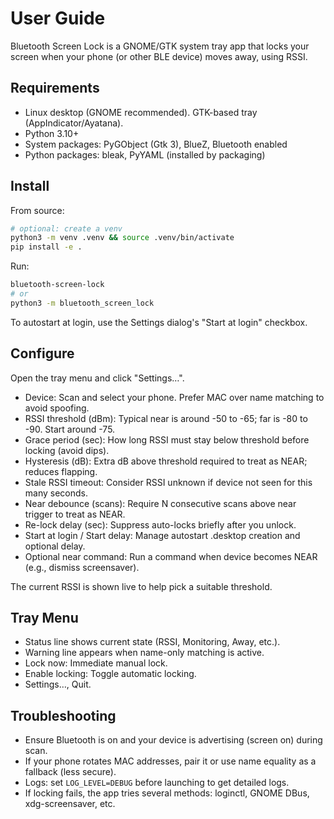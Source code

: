 # User Guide

Bluetooth Screen Lock is a GNOME/GTK system tray app that locks your screen when your phone (or other BLE device) moves away, using RSSI.

## Requirements

- Linux desktop (GNOME recommended). GTK-based tray (AppIndicator/Ayatana).
- Python 3.10+
- System packages: PyGObject (Gtk 3), BlueZ, Bluetooth enabled
- Python packages: bleak, PyYAML (installed by packaging)

## Install

From source:

```bash
# optional: create a venv
python3 -m venv .venv && source .venv/bin/activate
pip install -e .
```

Run:

```bash
bluetooth-screen-lock
# or
python3 -m bluetooth_screen_lock
```

To autostart at login, use the Settings dialog's "Start at login" checkbox.

## Configure

Open the tray menu and click "Settings…".

- Device: Scan and select your phone. Prefer MAC over name matching to avoid spoofing.
- RSSI threshold (dBm): Typical near is around -50 to -65; far is -80 to -90. Start around -75.
- Grace period (sec): How long RSSI must stay below threshold before locking (avoid dips).
- Hysteresis (dB): Extra dB above threshold required to treat as NEAR; reduces flapping.
- Stale RSSI timeout: Consider RSSI unknown if device not seen for this many seconds.
- Near debounce (scans): Require N consecutive scans above near trigger to treat as NEAR.
- Re-lock delay (sec): Suppress auto-locks briefly after you unlock.
- Start at login / Start delay: Manage autostart .desktop creation and optional delay.
- Optional near command: Run a command when device becomes NEAR (e.g., dismiss screensaver).

The current RSSI is shown live to help pick a suitable threshold.

## Tray Menu

- Status line shows current state (RSSI, Monitoring, Away, etc.).
- Warning line appears when name-only matching is active.
- Lock now: Immediate manual lock.
- Enable locking: Toggle automatic locking.
- Settings…, Quit.

## Troubleshooting

- Ensure Bluetooth is on and your device is advertising (screen on) during scan.
- If your phone rotates MAC addresses, pair it or use name equality as a fallback (less secure).
- Logs: set `LOG_LEVEL=DEBUG` before launching to get detailed logs.
- If locking fails, the app tries several methods: loginctl, GNOME DBus, xdg-screensaver, etc.
